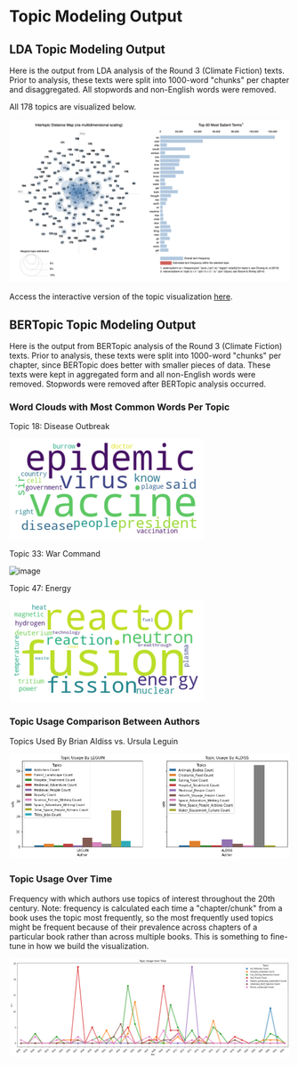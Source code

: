 # Topic Modeling Output 

## LDA Topic Modeling Output

Here is the output from LDA analysis of the Round 3 (Climate Fiction) texts. Prior to analysis, these texts were split into 1000-word "chunks" per chapter and disaggregated. All stopwords and non-English words were removed. 

All 178 topics are visualized below.

![image](/data/LDA_output/LDA_Topic_Modeling_Viz.png "LDA_Topic_Modeling_Viz")

Access the interactive version of the topic visualization [here](https://htmlpreview.github.io/?https://github.com/SF-Nexus/extracted-features/blob/11c04c3a09137eb6898a8b4d9109c6bd98e7a883/data/LDA_output/LDA_Topics_Visualization.html).

## BERTopic Topic Modeling Output

Here is the output from BERTopic analysis of the Round 3 (Climate Fiction) texts. Prior to analysis, these texts were split into 1000-word "chunks" per chapter, since BERTopic does better with smaller pieces of data. These texts were kept in aggregated form and all non-English words were removed. Stopwords were removed after BERTopic analysis occurred.

### Word Clouds with Most Common Words Per Topic
Topic 18: Disease Outbreak

![image](data/sample_output/topic_modeling_output/BERTopic_Epidemic_WordCloud.png)

Topic 33: War Command

![image](/data/BERTopic_output/BERTopic_War_Command_WordCloud.png)

Topic 47: Energy

![image](data/sample_output/topic_modeling_output/BERTopic_Energy_WordCloud.png)

### Topic Usage Comparison Between Authors

Topics Used By Brian Aldiss vs. Ursula Leguin

![image](data/sample_output/topic_modeling_output/BERTopic_Topic_Use_Comparison_Between_Aldiss_Leguin.png)

### Topic Usage Over Time

Frequency with which authors use topics of interest throughout the 20th century. 
Note: frequency is calculated each time a "chapter/chunk" from a book uses the topic most frequently, so the most frequently used topics might be frequent because of their prevalence across chapters of a particular book rather than across multiple books. This is something to fine-tune in how we build the visualization.

![image](data/sample_output/topic_modeling_output/BERTopic_Topic_Usage_over_Time.png)

